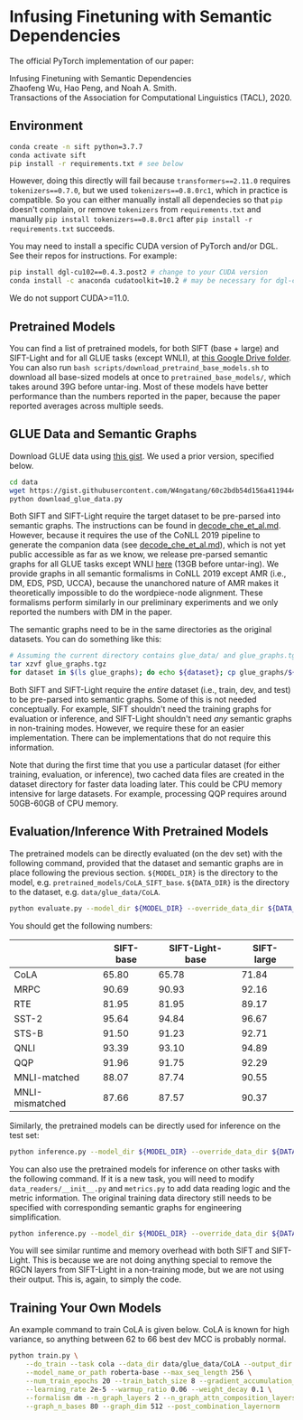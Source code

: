 # Infusing Finetuning with Semantic Dependencies

The official PyTorch implementation of our paper:

Infusing Finetuning with Semantic Dependencies<br/>
Zhaofeng Wu, Hao Peng, and Noah A. Smith.<br/>
Transactions of the Association for Computational Linguistics (TACL), 2020.

## Environment

```bash
conda create -n sift python=3.7.7
conda activate sift
pip install -r requirements.txt # see below
```

However, doing this directly will fail because `transformers==2.11.0` requires `tokenizers==0.7.0`, but we used `tokenizers==0.8.0rc1`, which in practice is compatible. So you can either manually install all dependecies so that `pip` doesn't complain, or remove `tokenizers` from `requirements.txt` and manually `pip install tokenizers==0.8.0rc1` after `pip install -r requirements.txt` succeeds.

You may need to install a specific CUDA version of PyTorch and/or DGL. See their repos for instructions. For example:

```bash
pip install dgl-cu102==0.4.3.post2 # change to your CUDA version
conda install -c anaconda cudatoolkit=10.2 # may be necessary for dgl-cuda to work; change to your CUDA version
```

We do not support CUDA>=11.0.

## Pretrained Models

You can find a list of pretrained models, for both SIFT (base + large) and SIFT-Light and for all GLUE tasks (except WNLI), at [this Google Drive folder](https://drive.google.com/drive/folders/1Cz4jrpoYa4w_dY2ZS683C2Bdveddkt6T). You can also run `bash scripts/download_pretraind_base_models.sh` to download all base-sized models at once to `pretrained_base_models/`, which takes around 39G before untar-ing. Most of these models have better performance than the numbers reported in the paper, because the paper reported averages across multiple seeds.

## GLUE Data and Semantic Graphs

Download GLUE data using [this gist](https://gist.github.com/W4ngatang/60c2bdb54d156a41194446737ce03e2e). We used a prior version, specified below.

```bash
cd data
wget https://gist.githubusercontent.com/W4ngatang/60c2bdb54d156a41194446737ce03e2e/raw/17b8dd0d724281ed7c3b2aeeda662b92809aadd5/download_glue_data.py
python download_glue_data.py
```

Both SIFT and SIFT-Light require the target dataset to be pre-parsed into semantic graphs. The instructions can be found in [decode_che_et_al.md](decode_che_et_al.md). However, because it requires the use of the CoNLL 2019 pipeline to generate the companion data (see [decode_che_et_al.md](decode_che_et_al.md)), which is not yet public accessible as far as we know, we release pre-parsed semantic graphs for all GLUE tasks except WNLI [here](https://drive.google.com/file/d/1RQu8fbfRF7ne6JttsqxhoPrin9zvBFB1/view) (13GB before untar-ing). We provide graphs in all semantic formalisms in CoNLL 2019 except AMR (i.e., DM, EDS, PSD, UCCA), because the unanchored nature of AMR makes it theoretically impossible to do the wordpiece-node alignment. These formalisms perform similarly in our preliminary experiments and we only reported the numbers with DM in the paper.

The semantic graphs need to be in the same directories as the original datasets. You can do something like this:

```bash
# Assuming the current directory contains glue_data/ and glue_graphs.tgz
tar xzvf glue_graphs.tgz
for dataset in $(ls glue_graphs); do echo ${dataset}; cp glue_graphs/${dataset}/* glue_data/${dataset}/; done
```

Both SIFT and SIFT-Light require the _entire_ dataset (i.e., train, dev, and test) to be pre-parsed into semantic graphs. Some of this is not needed conceptually. For example, SIFT shouldn't need the training graphs for evaluation or inference, and SIFT-Light shouldn't need _any_ semantic graphs in non-training modes. However, we require these for an easier implementation. There can be implementations that do not require this information.

Note that during the first time that you use a particular dataset (for either training, evaluation, or inference), two cached data files are created in the dataset directory for faster data loading later. This could be CPU memory intensive for large datasets. For example, processing QQP requires around 50GB-60GB of CPU memory.

## Evaluation/Inference With Pretrained Models

The pretrained models can be directly evaluated (on the dev set) with the following command, provided that the dataset and semantic graphs are in place following the previous section. `${MODEL_DIR}` is the directory to the model, e.g. `pretrained_models/CoLA_SIFT_base`. `${DATA_DIR}` is the directory to the dataset, e.g. `data/glue_data/CoLA`.

```bash
python evaluate.py --model_dir ${MODEL_DIR} --override_data_dir ${DATA_DIR}
```

You should get the following numbers:

|                 | SIFT-base | SIFT-Light-base | SIFT-large |
| --------------- | --------- | --------------- | ---------- |
| CoLA            | 65.80     | 65.78           | 71.84      |
| MRPC            | 90.69     | 90.93           | 92.16      |
| RTE             | 81.95     | 81.95           | 89.17      |
| SST-2           | 95.64     | 94.84           | 96.67      |
| STS-B           | 91.50     | 91.23           | 92.71      |
| QNLI            | 93.39     | 93.10           | 94.89      |
| QQP             | 91.96     | 91.75           | 92.29      |
| MNLI-matched    | 88.07     | 87.74           | 90.55      |
| MNLI-mismatched | 87.66     | 87.57           | 90.37      |

Similarly, the pretrained models can be directly used for inference on the test set:

```bash
python inference.py --model_dir ${MODEL_DIR} --override_data_dir ${DATA_DIR}
```

You can also use the pretrained models for inference on other tasks with the following command. If it is a new task, you will need to modify `data_readers/__init__.py` and `metrics.py` to add data reading logic and the metric information. The original training data directory still needs to be specified with corresponding semantic graphs for engineering simplification.

```bash
python inference.py --model_dir ${MODEL_DIR} --override_data_dir ${DATA_DIR} --inference_task ${TASK_NAME} --inference_data_dir ${INFERENCE_DATA_DIR}
```

You will see similar runtime and memory overhead with both SIFT and SIFT-Light. This is because we are not doing anything special to remove the RGCN layers from SIFT-Light in a non-training mode, but we are not using their output. This is, again, to simply the code.

## Training Your Own Models

An example command to train CoLA is given below. CoLA is known for high variance, so anything between 62 to 66 best dev MCC is probably normal.

```bash
python train.py \
    --do_train --task cola --data_dir data/glue_data/CoLA --output_dir output_dir \
    --model_name_or_path roberta-base --max_seq_length 256 \
    --num_train_epochs 20 --train_batch_size 8 --gradient_accumulation_steps 4 --eval_batch_size 16 \
    --learning_rate 2e-5 --warmup_ratio 0.06 --weight_decay 0.1 \
    --formalism dm --n_graph_layers 2 --n_graph_attn_composition_layers 2 \
    --graph_n_bases 80 --graph_dim 512 --post_combination_layernorm
```
